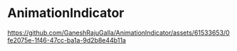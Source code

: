 # AnimationIndicator

https://github.com/GaneshRajuGalla/AnimationIndicator/assets/61533653/0fe2075e-1f46-47cc-ba1a-9d2b8e44b11a

